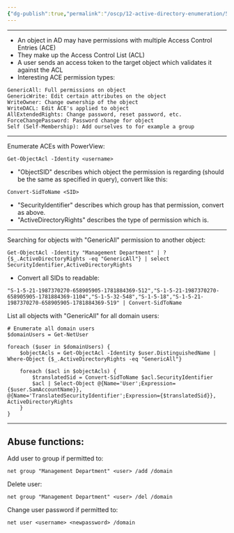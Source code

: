 ```yaml
---
{"dg-publish":true,"permalink":"/oscp/12-active-directory-enumeration/5-object-permissions/","updated":"2024-01-05T11:36:42.505+01:00"}
---
```


------
- An object in AD may have permissions with multiple Access Control Entries (ACE)
- They make up the Access Control List (ACL)
- A user sends an access token to the target object which validates it against the ACL
- Interesting ACE permission types:
```
GenericAll: Full permissions on object
GenericWrite: Edit certain attributes on the object
WriteOwner: Change ownership of the object
WriteDACL: Edit ACE's applied to object
AllExtendedRights: Change password, reset password, etc.
ForceChangePassword: Password change for object
Self (Self-Membership): Add ourselves to for example a group
```

----------
Enumerate ACEs with PowerView:
```
Get-ObjectAcl -Identity <username>
```
- "ObjectSID" describes which object the permission is regarding (should be the same as specified in query), convert like this:
```
Convert-SidToName <SID>
```
- "SecurityIdentifier" describes which group has that permission, convert as above.
- "ActiveDirectoryRights" describes the type of permission which is.

---------------
Searching for objects with "GenericAll" permission to another object:
```
Get-ObjectAcl -Identity "Management Department" | ? {$_.ActiveDirectoryRights -eq "GenericAll"} | select SecurityIdentifier,ActiveDirectoryRights
```
- Convert all SIDs to readable:
```
"S-1-5-21-1987370270-658905905-1781884369-512","S-1-5-21-1987370270-658905905-1781884369-1104","S-1-5-32-548","S-1-5-18","S-1-5-21-1987370270-658905905-1781884369-519" | Convert-SidToName
```

List all objects with "GenericAll" for all domain users:
```
# Enumerate all domain users
$domainUsers = Get-NetUser

foreach ($user in $domainUsers) {
    $objectAcls = Get-ObjectAcl -Identity $user.DistinguishedName | Where-Object {$_.ActiveDirectoryRights -eq "GenericAll"}
    
    foreach ($acl in $objectAcls) {
        $translatedSid = Convert-SidToName $acl.SecurityIdentifier
        $acl | Select-Object @{Name='User';Expression={$user.SamAccountName}}, @{Name='TranslatedSecurityIdentifier';Expression={$translatedSid}}, ActiveDirectoryRights
    }
}
```

--------------
## Abuse functions:

Add user to group if permitted to:
```
net group "Management Department" <user> /add /domain
```
Delete user:
```
net group "Management Department" <user> /del /domain
```

Change user password if permitted to:
```
net user <username> <newpassword> /domain
```
